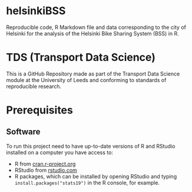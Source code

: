 # helsinkiBSS
Reproducible code, R Markdown file and data corresponding to the city of Helsinki for the analysis of the Helsinki Bike Sharing System (BSS) in R.

# TDS (Transport Data Science)

This is a GitHub Repository made as part of the Transport Data Science module at the University of Leeds and conforming to standards of reproducible research. 

# Prerequisites

## Software

To run this project need to have up-to-date versions of R and RStudio
installed on a computer you have access to:

-   R from [cran.r-project.org](https://cran.r-project.org/)
-   RStudio from
    [rstudio.com](https://rstudio.com/products/rstudio/download/#download)
-   R packages, which can be installed by opening RStudio and typing
    `install.packages("stats19")` in the R console, for example.
